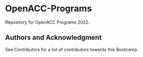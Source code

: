 # OpenACC-Programs

Repository for OpenACC Programs 2022.

## Authors and Acknowledgment

See Contributors for a list of contributors towards this Bootcamp.

